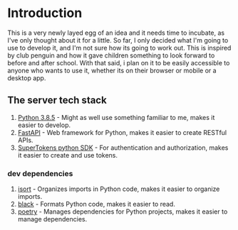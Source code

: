 # Introduction
This is a very newly layed egg of an idea and it needs time to incubate, as I've only thought about it for a little.
So far, I only decided what I'm going to use to develop it, and I'm not sure how its going to work out.
This is inspired by club penguin and how it gave children something to look forward to before and after school.
With that said, i plan on it to be easily accessible to anyone who wants to use it, whether its on their browser or mobile or a desktop app.

## The server tech stack

1. [Python 3.8.5](https://www.python.org/downloads/release/python-385/) <!-- specifically 3.8.5 because idk if it matters but im not taking a risk with that --> - Might as well use something familiar to me, makes it easier to develop.
2. [FastAPI](https://fastapi.tiangolo.com/) - Web framework for Python, makes it easier to create RESTful APIs.
3. [SuperTokens python SDK](https://supertokens.com/docs/python/index.html) - For authentication and authorization, makes it easier to create and use tokens. <!-- You didnt think i would implement this myself, did you? -->

### dev dependencies
1. [isort](https://pycqa.github.io/isort/) - Organizes imports in Python code, makes it easier to organize imports.
2. [black](https://black.readthedocs.io/en/stable/) - Formats Python code, makes it easier to read.
3. [poetry](https://python-poetry.org/) - Manages dependencies for Python projects, makes it easier to manage dependencies.